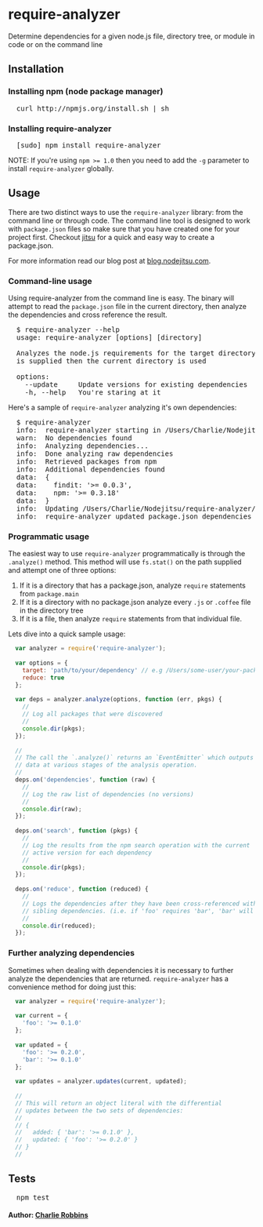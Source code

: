 # require-analyzer

Determine dependencies for a given node.js file, directory tree, or module in code or on the command line

## Installation

### Installing npm (node package manager)
<pre>
  curl http://npmjs.org/install.sh | sh
</pre>

### Installing require-analyzer
<pre>
  [sudo] npm install require-analyzer
</pre>
NOTE: If you're using `npm >= 1.0` then you need to add the `-g` parameter to install `require-analyzer` globally.

## Usage
There are two distinct ways to use the `require-analyzer` library: from the command line or through code. The command line tool is designed to work with `package.json` files so make sure that you have created one for your project first. Checkout [jitsu][0] for a quick and easy way to create a package.json.

For more information read our blog post at [blog.nodejitsu.com][1].

### Command-line usage
Using require-analyzer from the command line is easy. The binary will attempt to read the `package.json` file in the current directory, then analyze the dependencies and cross reference the result. 
<pre>
  $ require-analyzer --help
  usage: require-analyzer [options] [directory]

  Analyzes the node.js requirements for the target directory. If no directory
  is supplied then the current directory is used

  options:
    --update     Update versions for existing dependencies
    -h, --help   You're staring at it
</pre>

Here's a sample of `require-analyzer` analyzing it's own dependencies:
<pre>
  $ require-analyzer
  info:  require-analyzer starting in /Users/Charlie/Nodejitsu/require-analyzer
  warn:  No dependencies found
  info:  Analyzing dependencies...
  info:  Done analyzing raw dependencies
  info:  Retrieved packages from npm
  info:  Additional dependencies found
  data:  {
  data:    findit: '>= 0.0.3',
  data:    npm: '>= 0.3.18'
  data:  }
  info:  Updating /Users/Charlie/Nodejitsu/require-analyzer/package.json
  info:  require-analyzer updated package.json dependencies
</pre>

### Programmatic usage
The easiest way to use `require-analyzer` programmatically is through the `.analyze()` method. This method will use `fs.stat()` on the path supplied and attempt one of three options:

1. If it is a directory that has a package.json, analyze `require` statements from `package.main`
2. If it is a directory with no package.json analyze every `.js` or `.coffee` file in the directory tree 
3. If it is a file, then analyze `require` statements from that individual file.

Lets dive into a quick sample usage:

```javascript
  var analyzer = require('require-analyzer');
  
  var options = {
    target: 'path/to/your/dependency' // e.g /Users/some-user/your-package
    reduce: true
  };
  
  var deps = analyzer.analyze(options, function (err, pkgs) {
    //
    // Log all packages that were discovered
    //
    console.dir(pkgs);
  });
  
  //
  // The call the `.analyze()` returns an `EventEmitter` which outputs
  // data at various stages of the analysis operation.
  //
  deps.on('dependencies', function (raw) {
    //
    // Log the raw list of dependencies (no versions)
    //
    console.dir(raw);
  });
  
  deps.on('search', function (pkgs) {
    //
    // Log the results from the npm search operation with the current
    // active version for each dependency
    //
    console.dir(pkgs);
  });
  
  deps.on('reduce', function (reduced) {
    //
    // Logs the dependencies after they have been cross-referenced with 
    // sibling dependencies. (i.e. if 'foo' requires 'bar', 'bar' will be removed).
    //
    console.dir(reduced);
  });
```

### Further analyzing dependencies
Sometimes when dealing with dependencies it is necessary to further analyze the dependencies that are returned. `require-analyzer` has a convenience method for doing just this:

```javascript
  var analyzer = require('require-analyzer');
  
  var current = {
    'foo': '>= 0.1.0'
  };
  
  var updated = {
    'foo': '>= 0.2.0',
    'bar': '>= 0.1.0'
  };
  
  var updates = analyzer.updates(current, updated);
  
  //
  // This will return an object literal with the differential
  // updates between the two sets of dependencies:
  //
  // {
  //   added: { 'bar': '>= 0.1.0' },
  //   updated: { 'foo': '>= 0.2.0' }
  // }
  //
```

## Tests
<pre>
  npm test
</pre>

#### Author: [Charlie Robbins][2]

[0]: http://github.com/nodejitsu/jitsu
[1]: http://blog.nodejitsu.com/analyze-nodejs-dependencies-like-magic
[2]: http://nodejitsu.com